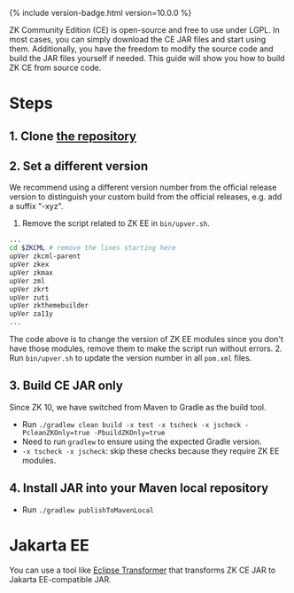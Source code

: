 {% include version-badge.html version=10.0.0 %}

ZK Community Edition (CE) is open-source and free to use under LGPL. In
most cases, you can simply download the CE JAR files and start using
them. Additionally, you have the freedom to modify the source code and
build the JAR files yourself if needed. This guide will show you how to
build ZK CE from source code.

# Steps

## 1. Clone [the repository](https://github.com/zkoss/zk)

## 2. Set a different version

We recommend using a different version number from the official release
version to distinguish your custom build from the official releases,
e.g. add a suffix "-xyz".

1. Remove the script related to ZK EE in `bin/upver.sh`.

```bash
...
cd $ZKCML # remove the lines starting here
upVer zkcml-parent
upVer zkex
upVer zkmax
upVer zml
upVer zkrt
upVer zuti
upVer zkthemebuilder
upVer za11y
...
```

The code above is to change the version of ZK EE modules since you don't
have those modules, remove them to make the script run without errors.
2. Run `bin/upver.sh` to update the version number in all `pom.xml`
files.

## 3. Build CE JAR only

Since ZK 10, we have switched from Maven to Gradle as the build tool.

- Run
  `./gradlew clean build -x test -x tscheck -x jscheck -PcleanZKOnly=true -PbuildZKOnly=true`
- Need to run `gradlew` to ensure using the expected Gradle version.
- `-x tscheck -x jscheck`: skip these checks because they require ZK EE
  modules.

## 4. Install JAR into your Maven local repository

- Run `./gradlew publishToMavenLocal`

# Jakarta EE

You can use a tool like [Eclipse
Transformer](https://github.com/eclipse/transformer) that transforms ZK
CE JAR to Jakarta EE-compatible JAR.
